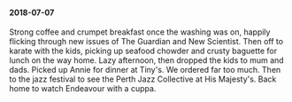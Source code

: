 #### 2018-07-07

Strong coffee and crumpet breakfast once the washing was on, happily flicking through new issues of The Guardian and New Scientist. Then off to karate with the kids, picking up seafood chowder and crusty baguette for lunch on the way home. Lazy afternoon, then dropped the kids to mum and dads. Picked up Annie for dinner at Tiny's. We ordered far too much. Then to the jazz festival to see the Perth Jazz Collective at His Majesty's. Back home to watch Endeavour with a cuppa.